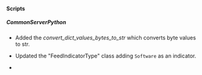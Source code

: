 
#### Scripts
##### CommonServerPython
- Added the *convert_dict_values_bytes_to_str* which converts byte values to str.


 - Updated the "FeedIndicatorType" class adding `Software` as an indicator.
 -